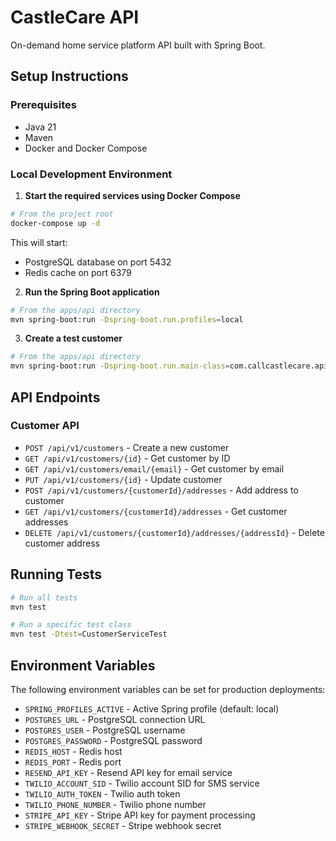 # CastleCare API

On-demand home service platform API built with Spring Boot.

## Setup Instructions

### Prerequisites
- Java 21
- Maven
- Docker and Docker Compose

### Local Development Environment

1. **Start the required services using Docker Compose**

```bash
# From the project root
docker-compose up -d
```

This will start:
- PostgreSQL database on port 5432
- Redis cache on port 6379

2. **Run the Spring Boot application**

```bash
# From the apps/api directory
mvn spring-boot:run -Dspring-boot.run.profiles=local
```

3. **Create a test customer**

```bash
# From the apps/api directory
mvn spring-boot:run -Dspring-boot.run.main-class=com.callcastlecare.api.scripts.CreateTestCustomer -Dspring-boot.run.profiles=local
```

## API Endpoints

### Customer API

- `POST /api/v1/customers` - Create a new customer
- `GET /api/v1/customers/{id}` - Get customer by ID
- `GET /api/v1/customers/email/{email}` - Get customer by email
- `PUT /api/v1/customers/{id}` - Update customer
- `POST /api/v1/customers/{customerId}/addresses` - Add address to customer
- `GET /api/v1/customers/{customerId}/addresses` - Get customer addresses
- `DELETE /api/v1/customers/{customerId}/addresses/{addressId}` - Delete customer address

## Running Tests

```bash
# Run all tests
mvn test

# Run a specific test class
mvn test -Dtest=CustomerServiceTest
```

## Environment Variables

The following environment variables can be set for production deployments:

- `SPRING_PROFILES_ACTIVE` - Active Spring profile (default: local)
- `POSTGRES_URL` - PostgreSQL connection URL
- `POSTGRES_USER` - PostgreSQL username
- `POSTGRES_PASSWORD` - PostgreSQL password
- `REDIS_HOST` - Redis host
- `REDIS_PORT` - Redis port
- `RESEND_API_KEY` - Resend API key for email service
- `TWILIO_ACCOUNT_SID` - Twilio account SID for SMS service
- `TWILIO_AUTH_TOKEN` - Twilio auth token
- `TWILIO_PHONE_NUMBER` - Twilio phone number
- `STRIPE_API_KEY` - Stripe API key for payment processing
- `STRIPE_WEBHOOK_SECRET` - Stripe webhook secret
